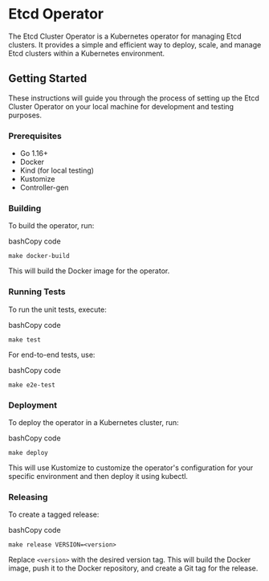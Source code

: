 # Etcd Operator

The Etcd Cluster Operator is a Kubernetes operator for managing Etcd clusters. It provides a simple and efficient way to deploy, scale, and manage Etcd clusters within a Kubernetes environment.

## Getting Started

These instructions will guide you through the process of setting up the Etcd Cluster Operator on your local machine for development and testing purposes.

### Prerequisites

-   Go 1.16+
-   Docker
-   Kind (for local testing)
-   Kustomize
-   Controller-gen

### Building

To build the operator, run:

bashCopy code

`make docker-build`

This will build the Docker image for the operator.

### Running Tests

To run the unit tests, execute:

bashCopy code

`make test`

For end-to-end tests, use:

bashCopy code

`make e2e-test`

### Deployment

To deploy the operator in a Kubernetes cluster, run:

bashCopy code

`make deploy`

This will use Kustomize to customize the operator's configuration for your specific environment and then deploy it using kubectl.

### Releasing

To create a tagged release:

bashCopy code

`make release VERSION=<version>`

Replace `<version>` with the desired version tag. This will build the Docker image, push it to the Docker repository, and create a Git tag for the release.